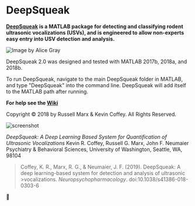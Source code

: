# DeepSqueak

**[DeepSqueak](https://doi.org/10.1038/s41386-018-0303-6) is a MATLAB package for detecting and classifying rodent ultrasonic vocalizations (USVs), and is engineered to allow non-experts easy entry into USV detection and analysis.**

![Image by Alice Gray](https://newsroom.uw.edu/sites/default/files/deepsqueakz03.jpg)


DeepSqueak 2.0 was designed and tested with MATLAB 2017b, 2018a, and 2018b.

To run DeepSqueak, navigate to the main DeepSqueak folder in MATLAB, and type "DeepSqueak" into the command line. 
DeepSqueak will add itself to the MATLAB path after running.

**For help see the [Wiki](https://github.com/DrCoffey/DeepSqueak/wiki)**

Copyright © 2018 by Russell Marx & Kevin Coffey. All Rights Reserved. 

![screenshot](https://user-images.githubusercontent.com/39605011/40864034-f4f10e60-65a6-11e8-86ef-841aae1713aa.PNG)

_DeepSqueak: A Deep Learning Based System for Quantification of Ultrasonic Vocalizations_
Kevin R. Coffey, Russell G. Marx, John F. Neumaier
Psychiatry & Behavioral Sciences, University of Washington, Seattle, WA, 98104

>
>Coffey, K. R., Marx, R. G., & Neumaier, J. F. (2019). DeepSqueak: A deep learning-based system for detection and analysis of ultrasonic  >vocalizations. _Neuropsychopharmacology_. 
>doi:10.1038/s41386-018-0303-6



 :rat: 
